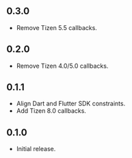 ## 0.3.0

* Remove Tizen 5.5 callbacks.

## 0.2.0

* Remove Tizen 4.0/5.0 callbacks.

## 0.1.1

* Align Dart and Flutter SDK constraints.
* Add Tizen 8.0 callbacks.

## 0.1.0

* Initial release.
